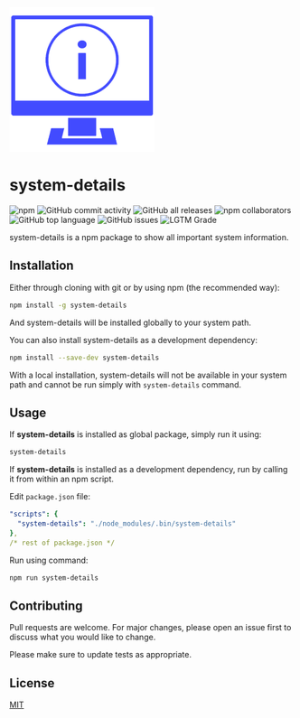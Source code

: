 ![system photo](./image/systemInfo.png)

# system-details
![npm](https://img.shields.io/npm/v/system-details?logo=NPM)
![GitHub commit activity](https://img.shields.io/github/commit-activity/m/shivam-chahar/system-details?logo=GitHub)
![GitHub all releases](https://img.shields.io/github/downloads/shivam-chahar/system-details/total?color=green&logo=GitHub)
![npm collaborators](https://img.shields.io/npm/collaborators/system-details?color=green&logo=NPM)
![GitHub top language](https://img.shields.io/github/languages/top/shivam-chahar/system-details?logo=github)
![GitHub issues](https://img.shields.io/github/issues/shivam-chahar/system-details?logo=github)
![LGTM Grade](https://img.shields.io/lgtm/grade/javascript/github/Shivam-Chahar/system-details)


system-details is a npm package to show all important system information.

## Installation

Either through cloning with git or by using npm (the recommended way):

```bash
npm install -g system-details
```
And system-details will be installed globally to your system path.

You can also install system-details as a development dependency:

```bash
npm install --save-dev system-details
```
With a local installation, system-details will not be available in your system path and cannot be run simply with ` system-details ` command.

## Usage
If **system-details** is installed as global package, simply run it using:

```bash
system-details
```
If **system-details** is installed as a development dependency, run by calling it from within an npm script.

Edit `package.json` file:


```yaml
"scripts": {
  "system-details": "./node_modules/.bin/system-details"
}, 
/* rest of package.json */
``` 
Run using command:

```bash
npm run system-details
```
## Contributing
Pull requests are welcome. For major changes, please open an issue first to discuss what you would like to change.

Please make sure to update tests as appropriate.

## License
[MIT](https://choosealicense.com/licenses/mit/)
